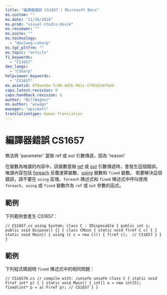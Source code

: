 ```yaml
---
title: "編譯器錯誤 CS1657 | Microsoft Docs"
ms.custom: ""
ms.date: "11/16/2016"
ms.prod: "visual-studio-dev14"
ms.reviewer: ""
ms.suite: ""
ms.technology: 
  - "devlang-csharp"
ms.tgt_pltfrm: ""
ms.topic: "article"
f1_keywords: 
  - "CS1657"
dev_langs: 
  - "CSharp"
helpviewer_keywords: 
  - "CS1657"
ms.assetid: 6f0aeebe-5c90-4d5b-981c-1795d2e8fbb9
caps.latest.revision: 9
caps.handback.revision: 9
author: "BillWagner"
ms.author: "wiwagn"
manager: "wpickett"
translationtype: Human Translation
---
```

# 編譯器錯誤 CS1657
無法將 'parameter' 當做 ref 或 out 引數傳遞，因為 'reason'  
  
 在變數為唯讀的內容中，該變數當做 [ref](../../csharp/language-reference/keywords/ref.md) 或 [out](../../csharp/language-reference/keywords/out.md) 引數傳遞時，會發生這個錯誤。 唯讀內容包括 [foreach](../../csharp/language-reference/keywords/foreach-in.md) 反覆運算變數、[using](../../csharp/language-reference/keywords/using-statement.md) 變數和 `fixed` 變數。 若要解決這個錯誤，請不要在 `using` 區塊、`foreach` 陳述式和 `fixed` 陳述式中呼叫使用 `foreach`、`using` 或 `fixed` 變數作為 `ref` 或 `out` 參數的函式。  
  
## 範例  
 下列範例會產生 CS1657：  
  
```  
// CS1657.cs using System; class C : IDisposable { public int i; public void Dispose() {} } class CMain { static void f(ref C c) { } static void Main() { using (C c = new C()) { f(ref c);  // CS1657 } } }  
```  
  
## 範例  
 下列程式碼說明 `fixed` 陳述式中的相同問題：  
  
```  
// CS1657b.cs // compile with: /unsafe unsafe class C { static void F(ref int* p) { } static void Main() { int[] a = new int[5]; fixed(int* p = a) F(ref p); // CS1657 } }  
```
